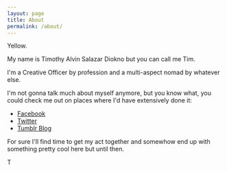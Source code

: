 ```yaml
---
layout: page
title: About
permalink: /about/
---
```


Yellow.

My name is Timothy Alvin Salazar Diokno but you can call me Tim.

I'm a Creative Officer by profession and a multi-aspect nomad by whatever else.

I'm not gonna talk much about myself anymore, but you know what, you could check me out on places where I'd have extensively done it:

  * [Facebook](http://fb.com/tsdiokno)
  * [Twitter](http://twitter.com/tsdiokno)
  * [Tumblr Blog](http://tmmystream.tumblr.com)

For sure I'll find time to get my act together and somewhow end up with something pretty cool here but until then.

T
